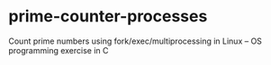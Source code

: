 # prime-counter-processes
Count prime numbers using fork/exec/multiprocessing in Linux – OS programming exercise in C
